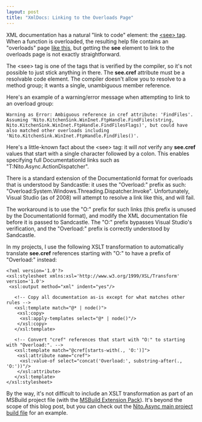 ```yaml
---
layout: post
title: "XmlDocs: Linking to the Overloads Page"
---
```

XML documentation has a natural "link to code" element: the [\<see> tag](http://msdn.microsoft.com/en-us/library/acd0tfbe.aspx). When a function is overloaded, the resulting help file contains an "overloads" page [like this](http://msdn.microsoft.com/en-us/library/system.text.encoding.getstring.aspx), but getting the **see** element to link to the overloads page is not exactly straightforward.

The \<see> tag is one of the tags that is verified by the compiler, so it's not possible to just stick anything in there. The **see.cref** attribute must be a resolvable code element. The compiler doesn't allow you to resolve to a method group; it wants a single, unambiguous member reference.

Here's an example of a warning/error message when attempting to link to an overload group:

    Warning as Error: Ambiguous reference in cref attribute: 'FindFiles'. Assuming 'Nito.KitchenSink.WinInet.FtpHandle.FindFiles(string, Nito.KitchenSink.WinInet.FtpHandle.FindFilesFlags)', but could have also matched other overloads including 'Nito.KitchenSink.WinInet.FtpHandle.FindFiles()'.

Here's a little-known fact about the \<see> tag: it will _not_ verify any **see.cref** values that start with a single character followed by a colon. This enables specifying full DocumentationId links such as "T:Nito.Async.ActionDispatcher".

There is a standard extension of the DocumentationId format for overloads that is understood by Sandcastle: it uses the "Overload:" prefix as such: "Overload:System.Windows.Threading.Dispatcher.Invoke". Unfortunately, Visual Studio (as of 2008) will attempt to resolve a link like this, and will fail.

The workaround is to use the "O:" prefix for such links (this prefix is unused by the DocumentationId format), and modify the XML documentation file before it is passed to Sandcastle. The "O:" prefix bypasses Visual Studio's verification, and the "Overload:" prefix is correctly understood by Sandcastle.

In my projects, I use the following XSLT transformation to automatically translate **see.cref** references starting with "O:" to have a prefix of "Overload:" instead:

    <?xml version='1.0'?>
    <xsl:stylesheet xmlns:xsl='http://www.w3.org/1999/XSL/Transform' version='1.0'>
     <xsl:output method="xml" indent="yes"/>
    
       <!-- Copy all documentation as-is except for what matches other rules -->
       <xsl:template match="@* | node()">
        <xsl:copy>
         <xsl:apply-templates select="@* | node()"/>
        </xsl:copy>
       </xsl:template>
    
       <!-- Convert "cref" references that start with "O:" to starting with "Overload:". -->
       <xsl:template match="@cref[starts-with(., 'O:')]">
        <xsl:attribute name="cref">
         <xsl:value-of select="concat('Overload:', substring-after(., 'O:'))"/>
        </xsl:attribute>
       </xsl:template>
    </xsl:stylesheet>

By the way, it's not difficult to include an XSLT transformation as part of an MSBuild project file (with the [MSBuild Extension Pack](http://msbuildextensionpack.codeplex.com/)). It's beyond the scope of this blog post, but you can check out the [Nito.Async main project build file](http://nitoasync.codeplex.com/SourceControl/changeset/view/40861#324550) for an example.

